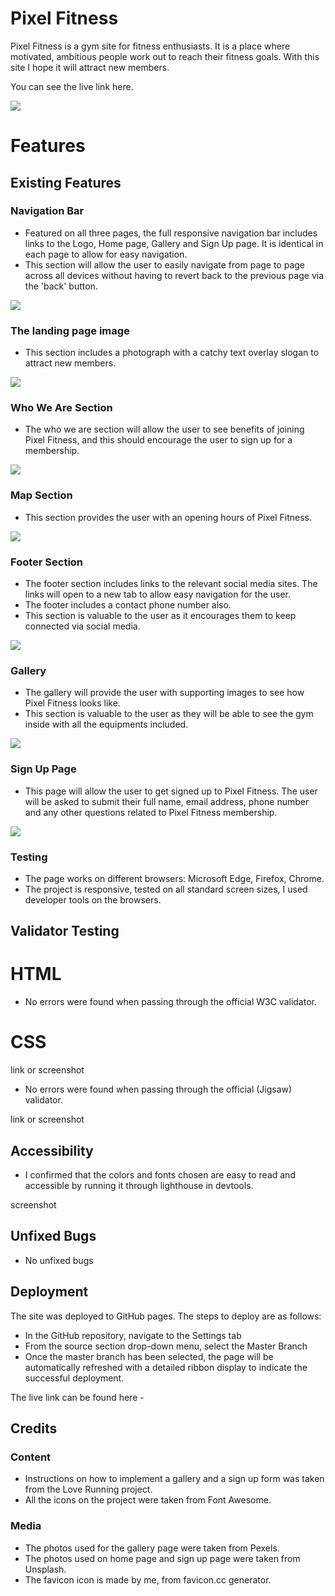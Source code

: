 # Pixel Fitness
Pixel Fitness is a gym site for fitness enthusiasts. It is a place where motivated, ambitious people work out to reach their fitness goals. With this site I hope it will attract new members.

You can see the live link here.

![](/docs/responsive-mockup.png)
# Features

## Existing Features

### Navigation Bar
- Featured on all three pages, the full responsive navigation bar includes links to the Logo, Home page, Gallery and Sign Up page. It is identical in each page to allow for easy navigation.
- This section will allow the user to easily navigate from page to page across all devices without having to revert back to the previous page via the 'back' button.

![](/docs/navbar.png)
### The landing page image
- This section includes a photograph with a catchy text overlay slogan to attract new members.

![](/docs/landing-page.png)
### Who We Are Section
- The who we are section will allow the user to see benefits of joining Pixel Fitness, and this should encourage the user to sign up for a membership.

![](/docs/whoweare.png)
### Map Section
- This section provides the user with an opening hours of Pixel Fitness.

![](/docs/mapsection.png)
### Footer Section
- The footer section includes links to the relevant social media sites. The links will open to a new tab to allow easy navigation for the user. 
- The footer includes a contact phone number also.
- This section is valuable to the user as it encourages them to keep connected via social media.

![](/docs/footer.png)
### Gallery
- The gallery will provide the user with supporting images to see how Pixel Fitness looks like.
- This section is valuable to the user as they will be able to see the gym inside with all the equipments included.

![](/docs/gallery.png)
### Sign Up Page
- This page will allow the user to get signed up to Pixel Fitness. The user will be asked to submit their full name, email address, phone number and any other questions related to Pixel Fitness membership.

![](/docs/signup.png)
### Testing
- The page works on different browsers: Microsoft Edge, Firefox, Chrome.
- The project is responsive, tested on all standard screen sizes, I used developer tools on the browsers.

## Validator Testing
# HTML
- No errors were found when passing through the official W3C validator.
# CSS
link or screenshot
- No errors were found when passing through the official (Jigsaw) validator.

link or screenshot
## Accessibility
- I confirmed that the colors and fonts chosen are easy to read and accessible by running it through lighthouse in devtools.

screenshot
## Unfixed Bugs
- No unfixed bugs
## Deployment
The site was deployed to GitHub pages. The steps to deploy are as follows:
- In the GitHub repository, navigate to the Settings tab
- From the source section drop-down menu, select the Master Branch
- Once the master branch has been selected, the page will be automatically refreshed with a detailed ribbon display to indicate the successful deployment.

The live link can be found here - 
## Credits

### Content
- Instructions on how to implement a gallery and a sign up form was taken from the Love Running project.
- All the icons on the project were taken from Font Awesome.
### Media
- The photos used for the gallery page were taken from Pexels.
- The photos used on home page and sign up page were taken from Unsplash.
- The favicon icon is made by me, from favicon.cc generator.